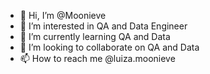 - 👋 Hi, I’m @Moonieve
- 👀 I’m interested in QA and Data Engineer
- 🌱 I’m currently learning QA and Data
- 💞️ I’m looking to collaborate on QA and Data
- 📫 How to reach me @luiza.moonieve

<!---
Moonieve/Moonieve is a ✨ special ✨ repository because its `README.md` (this file) appears on your GitHub profile.
You can click the Preview link to take a look at your changes.
--->
